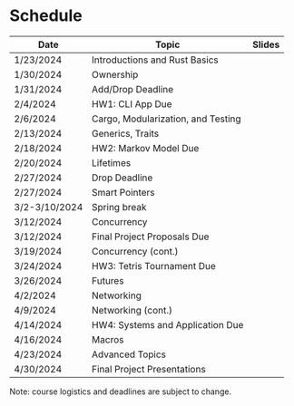 # Schedule

| Date          | Topic                                   | Slides |
|---------------|-----------------------------------------|--------|
| 1/23/2024     | Introductions and Rust Basics           |        |
| 1/30/2024     | Ownership                               |        |
| 1/31/2024     | Add/Drop Deadline                       |        |
| 2/4/2024      | HW1: CLI App Due                        |        |
| 2/6/2024      | Cargo, Modularization, and Testing      |        |
| 2/13/2024     | Generics, Traits                        |        |
| 2/18/2024     | HW2: Markov Model Due                   |        |
| 2/20/2024     | Lifetimes                               |        |
| 2/27/2024     | Drop Deadline                           |        |
| 2/27/2024     | Smart Pointers                          |        |
| 3/2-3/10/2024 | Spring break                            |        |
| 3/12/2024     | Concurrency                             |        |
| 3/12/2024     | Final Project Proposals Due             |        |
| 3/19/2024     | Concurrency (cont.)                     |        |
| 3/24/2024     | HW3: Tetris Tournament Due              |        |
| 3/26/2024     | Futures                                 |        |
| 4/2/2024      | Networking                              |        |
| 4/9/2024      | Networking (cont.)                      |        |
| 4/14/2024     | HW4: Systems and Application Due        |        |
| 4/16/2024     | Macros                                  |        |
| 4/23/2024     | Advanced Topics                         |        |
| 4/30/2024     | Final Project Presentations             |        |

Note: course logistics and deadlines are subject to change.